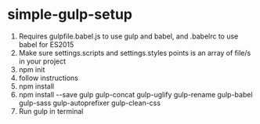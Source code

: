 # simple-gulp-setup

1. Requires gulpfile.babel.js to use gulp and babel, and .babelrc to use babel for ES2015
2. Make sure settings.scripts and settings.styles points is an array of file/s in your project
3. npm init
4. follow instructions
5. npm install
6. npm install --save gulp gulp-concat gulp-uglify gulp-rename gulp-babel gulp-sass gulp-autoprefixer gulp-clean-css
7. Run gulp in terminal 
